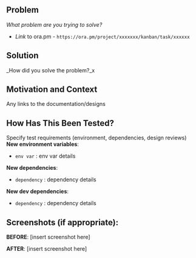 <!--- Provide a general summary of your changes in the Title above -->

## Problem

_What problem are you trying to solve?_

- _Link_ to ora.pm - `https://ora.pm/project/xxxxxxx/kanban/task/xxxxxx`

## Solution

_How did you solve the problem?_x
## Motivation and Context
<!--- Why is this change required? What problem does it solve? -->
<!--- If it fixes an open issue, please link to the issue here. -->
Any links to the documentation/designs
## How Has This Been Tested?
<!--- Please describe in detail how you tested your changes. -->
<!--- Include details of your testing environment, tests ran to see how -->
<!--- your change affects other areas of the code, etc. -->
Specify test requirements (environment, dependencies, design reviews)
**New environment variables**:

- `env var` : env var details

**New dependencies**:

- `dependency` : dependency details

**New dev dependencies**:

- `dependency` : dependency details
## Screenshots (if appropriate):
**BEFORE**:
[insert screenshot here]

**AFTER**:
[insert screenshot here]
